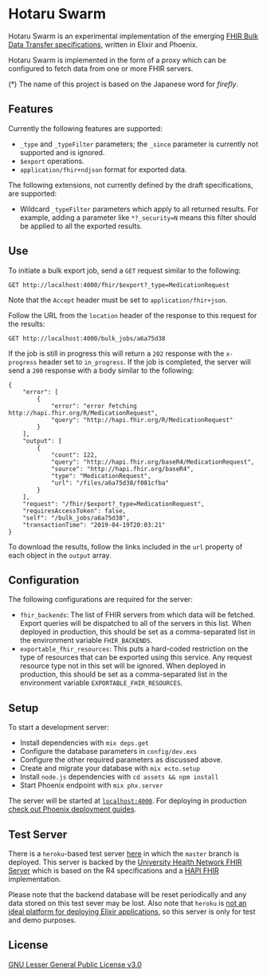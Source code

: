 # Hotaru Swarm
Hotaru Swarm is an experimental implementation of the emerging [FHIR Bulk Data Transfer specifications](https://github.com/smart-on-fhir/fhir-bulk-data-docs/blob/master/export.md), written in Elixir and Phoenix. 

Hotaru Swarm is implemented in the form of a proxy which can be configured to fetch data from one or more FHIR servers.

(*) The name of this project is based on the Japanese word for _firefly_. 

## Features
Currently the following features are supported:

  * `_type` and `_typeFilter` parameters; the `_since` parameter is currently not supported and is ignored.
  * `$export` operations.
  * `application/fhir+ndjson` format for exported data.

The following extensions, not currently defined by the draft specifications, are supported:
  * Wildcard `_typeFilter` parameters which apply to all returned results. For example, adding a parameter like `*?_security=N` means this filter should be applied to all the exported results.

## Use
To initiate a bulk export job, send a `GET` request similar to the following:

``` 
GET http://localhost:4000/fhir/$export?_type=MedicationRequest
```
Note that the `Accept` header must be set to `application/fhir+json`.

Follow the URL from the `location` header of the response to this request for the results:

```
GET http://localhost:4000/bulk_jobs/a6a75d38
```
If the job is still in progress this will return a `202` response with the `x-progress` header set to `in_progress`. If the job is completed, the server will send a `200` response with a body similar to the following:

```
{
    "error": [
        {
            "error": "error fetching http://hapi.fhir.org/R/MedicationRequest",
            "query": "http://hapi.fhir.org/R/MedicationRequest"
        }
    ],
    "output": [
        {
            "count": 122,
            "query": "http://hapi.fhir.org/baseR4/MedicationRequest",
            "source": "http://hapi.fhir.org/baseR4",
            "type": "MedicationRequest",
            "url": "/files/a6a75d38/f081cfba"
        }
    ],
    "request": "/fhir/$export?_type=MedicationRequest",
    "requiresAccessToken": false,
    "self": "/bulk_jobs/a6a75d38",
    "transactionTime": "2019-04-19T20:03:21"
}
```

To download the results, follow the links included in the `url` property of each object in the `output` array.

## Configuration
The following configurations are required for the server:

  * `fhir_backends`: The list of FHIR servers from which data will be fetched. Export queries will be dispatched to all of the servers in this list. When deployed in production, this should be set as a comma-separated list in the environment variable `FHIR_BACKENDS`.
  * `exportable_fhir_resources`: This puts a hard-coded restriction on the type of resources that can be exported using this service. Any request resource type not in this set will be ignored. When deployed in production, this should be set as a comma-separated list in the environment variable `EXPORTABLE_FHIR_RESOURCES`.

## Setup

To start a development server:

  * Install dependencies with `mix deps.get`
  * Configure the database parameters in `config/dev.exs`
  * Configure the other required parameters as discussed above.
  * Create and migrate your database with `mix ecto.setup`
  * Install `node.js` dependencies with `cd assets && npm install`
  * Start Phoenix endpoint with `mix phx.server`

The server will be started at [`localhost:4000`](http://localhost:4000). For deploying in production [check out Phoenix deployment guides](https://hexdocs.pm/phoenix/deployment.html).

## Test Server
There is a `heroku`-based test server [here](https://hotaru-swarm.herokuapp.com/) in which the `master` branch is deployed. This server is backed by the [University Health Network FHIR Server]( http://hapi.fhir.org/baseR4) which is based on the R4 specifications and a [HAPI FHIR](http://hapifhir.io/) implementation.

Please note that the backend database will be reset periodically and any data stored on this test sever may be lost. Also note that `heroku` is [not an ideal platform for deploying Elixir applications](https://hexdocs.pm/phoenix/heroku.html#limitations), so this server is only for test and demo purposes.

## License
[GNU Lesser General Public License v3.0](https://github.com/mojitoholic/hotaru-swarm/blob/master/LICENSE)
